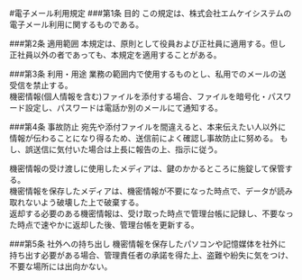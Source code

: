 #電子メール利用規定
###第1条 目的
この規定は、株式会社エムケイシステムの電子メール利用に関するものである。

###第2条 適用範囲
本規定は、原則として役員および正社員に適用する。但し正社員以外の者であっても、本規定を適用することがある。

###第3条 利用・用途
業務の範囲内で使用するものとし、私用でのメールの送受信を禁止する。  
機密情報(個人情報を含む)ファイルを添付する場合、ファイルを暗号化・パスワード設定し、パスワードは電話か別のメールにて通知する。

###第4条 事故防止
宛先や添付ファイルを間違えると、本来伝えたい人以外に情報が伝わることになり得るため、送信前によく確認し事故防止に努める。
もし、誤送信に気付いた場合は上長に報告の上、指示に従う。  


機密情報の受け渡しに使用したメディアは、鍵のかかるところに施錠して保管する。  
機密情報を保存したメディアは、機密情報が不要になった時点で、データが読み取れないよう破壊した上で破棄する。  
返却する必要のある機密情報は、受け取った時点で管理台帳に記録し、不要なった時点で速やかに返却した後、管理台帳を更新する。

###第5条 社外への持ち出し
機密情報を保存したパソコンや記憶媒体を社外に持ち出す必要がある場合、管理責任者の承諾を得た上、盗難や紛失に気をつけ、不要な場所には出向かない。
